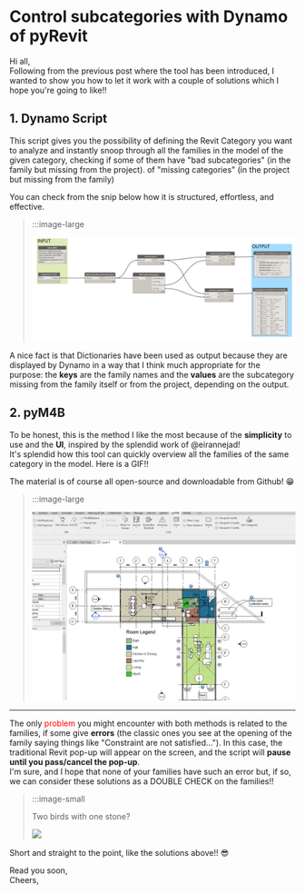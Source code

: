 <!-- {
"createdAt": "Aug 7, 1993",
"title": "Control subcategories with Dynamo of pyRevit",
"tags": ["Dynamo", "Revit API", "Python", "pyM4B],
"votes": 0,
"views": 1295,
"published": true
} -->

# Control subcategories with Dynamo of pyRevit

Hi all, <br />
Following from the previous post where the tool has been introduced, I wanted to show you how to let it work with a couple of solutions which I hope you're going to like!!

## 1. Dynamo Script

This script gives you the possibility of defining the Revit Category you want to analyze and instantly snoop through all the families in the model of the given category, checking if some of them have "bad subcategories" (in the family but missing from the project). of "missing categories" (in the project but missing from the family)

You can check from the snip below how it is structured, effortless, and effective.

> :::image-large
>
> ![](./media/control-fam-subcategories.png)

A nice fact is that Dictionaries have been used as output because they are displayed by Dynamo in a way that I think much appropriate for the purpose: the **keys** are the family names and the **values** are the subcategory missing from the family itself or from the project, depending on the output.

## 2. pyM4B

To be honest, this is the method I like the most because of the **simplicity** to use and the **UI**, inspired by the splendid work of @eirannejad!<br />
It's splendid how this tool can quickly overview all the families of the same category in the model. Here is a GIF!!

The material is of course all open-source and downloadable from Github! 😁

> :::image-large
>
> ![](./media/control-fam-subcategories-gif.gif)

---

The only <span style="color:red">problem</span> you might encounter with both methods is related to the families, if some give **errors** (the classic ones you see at the opening of the family saying things like "Constraint are not satisfied..."). In this case, the traditional Revit pop-up will appear on the screen, and the script will **pause until you pass/cancel the pop-up**.<br />
I'm sure, and I hope that none of your families have such an error but, if so, we can consider these solutions as a DOUBLE CHECK on the families!!

> :::image-small
>
> Two birds with one stone?
>
> ![](https://media3.giphy.com/media/ZOaJaArjRaHJe/giphy.gif)

Short and straight to the point, like the solutions above!! 😎

Read you soon,<br />
Cheers,

